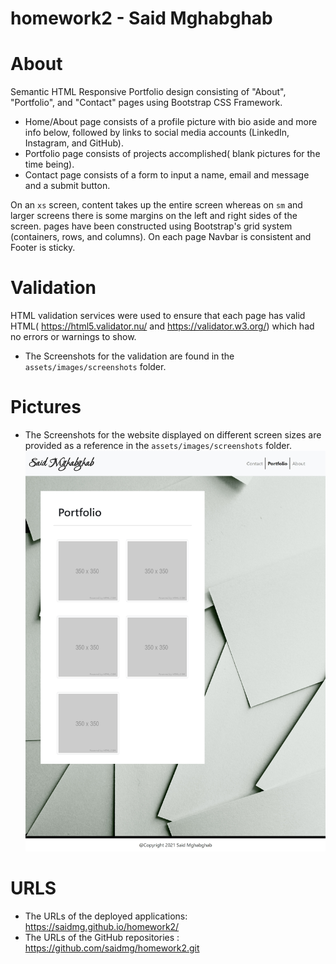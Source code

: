# homework2 - Said Mghabghab


# About
Semantic HTML Responsive Portfolio design consisting of  "About", "Portfolio", and "Contact" pages using  Bootstrap CSS Framework.
* Home/About page consists of a profile picture with bio aside and more info below, followed by links to social media accounts
   (LinkedIn, Instagram, and GitHub).
* Portfolio page consists of projects accomplished( blank pictures for the time being).
* Contact page consists of a form to input a name, email and message and a submit button.

On an `xs` screen, content takes up the entire screen whereas on `sm` and larger screens there is some margins on the left and right sides of the screen.
pages have been constructed using Bootstrap's grid system (containers, rows, and columns).
On each page Navbar is consistent and Footer is sticky.




# Validation
HTML validation services were used to ensure that each page has valid HTML( https://html5.validator.nu/ and https://validator.w3.org/)
which had no errors or warnings to show.
* The Screenshots for the validation are found in the `assets/images/screenshots` folder.


# Pictures
* The Screenshots for the website displayed on different screen sizes are provided as a reference in the `assets/images/screenshots` folder.
![GitHub Logo](/assets/images/screenshots/Ipad-Pro-Screen-Portfolio.jpeg)


# URLS
* The URLs of the deployed applications:  https://saidmg.github.io/homework2/
* The URLs of the GitHub repositories  :  https://github.com/saidmg/homework2.git
